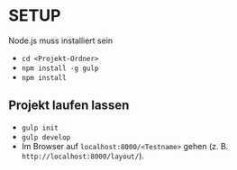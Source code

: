 # SETUP
Node.js muss installiert sein

- `cd <Projekt-Ordner>`
- `npm install -g gulp`
- `npm install`

##  Projekt laufen lassen

- `gulp init`
- `gulp develop`
- Im Browser auf `localhost:8000/<Testname>` gehen (z. B. `http://localhost:8000/layout/`).
